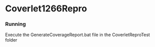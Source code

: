 # Coverlet1266Repro

### Running
Execute the GenerateCoverageReport.bat file in the CoverletReproTest folder
